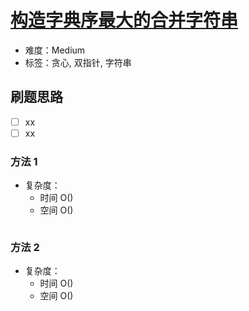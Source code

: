 # [构造字典序最大的合并字符串](https://leetcode-cn.com/problems/largest-merge-of-two-strings/)

- 难度：Medium
- 标签：贪心, 双指针, 字符串

## 刷题思路

- [ ] xx
- [ ] xx

### 方法 1

- 复杂度：
    - 时间 O()
    - 空间 O()

``` js

```

### 方法 2

- 复杂度：
    - 时间 O()
    - 空间 O()

``` js

```
